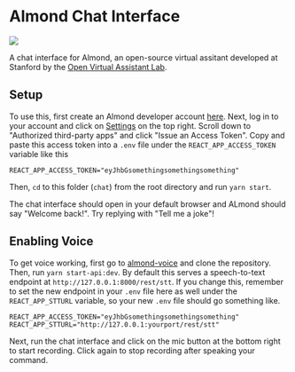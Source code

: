 # Almond Chat Interface

![](/images/screenshot.png)

A chat interface for Almond, an open-source virtual assitant developed at Stanford by the [Open Virtual Assistant Lab](https://oval.cs.stanford.edu).

## Setup

To use this, first create an Almond developer account [here](https://almond.stanford.edu/user/register). Next, log in to your account and click on [Settings](https://almond.stanford.edu/user/profile) on the top right. Scroll down to "Authorized third-party apps" and click "Issue an Access Token". Copy and paste this access token into a `.env` file under the `REACT_APP_ACCESS_TOKEN` variable like this

```
REACT_APP_ACCESS_TOKEN="eyJhbGsomethingsomethingsomething"
```

Then, `cd` to this folder (`chat`) from the root directory and run `yarn start`.

The chat interface should open in your default browser and ALmond should say "Welcome back!". Try replying with "Tell me a joke"!

## Enabling Voice

To get voice working, first go to [almond-voice](https://github.com/euirim/almond-voice) and clone the repository. Then, run `yarn start-api:dev`. By default this serves a speech-to-text endpoint at `http://127.0.0.1:8000/rest/stt`. If you change this, remember to set the new endpoint in your `.env` file here as well under the `REACT_APP_STTURL` variable, so your new `.env` file should go something like.

```
REACT_APP_ACCESS_TOKEN="eyJhbGsomethingsomethingsomething"
REACT_APP_STTURL="http://127.0.0.1:yourport/rest/stt"
```

Next, run the chat interface and click on the mic button at the bottom right to start recording. Click again to stop recording after speaking your command.